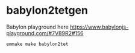 # babylon2tetgen


Babylon playground here https://www.babylonjs-playground.com/#7V89R2#156


```
emmake make babylon2tet
```
